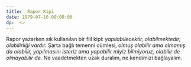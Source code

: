 ```yaml
---
title:  Rapor Kipi
date: 1979-07-16 00:00:00
dp:  <>
---
```



Rapor yazarken sık kullanılan bir fiil kipi: _yapılabilecektir,
olabilmektedir, olabilirliği vardır._ Şarta bağlı temenni cümlesi,
_olmuş olabilir ama olmamış da olabilir, yapılmasını isteriz ama
yapabilir miyiz bilmiyoruz, olabilir de olmayabilir de._ Ne
vaadetmekten uzak duralım, ne kendimizi bağlayalım. 
